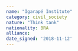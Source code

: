 ```yaml
---
name: "Igarapé Institute"
category: civil_society
nature: "Think tank"
nationality: BRA
alliance: 
date_signed: '2018-11-12'
---
```

    